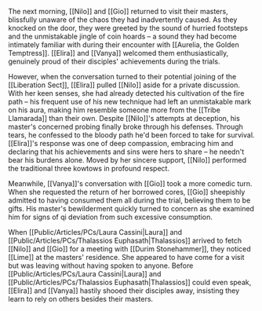 The next morning, [[Nilo]] and [[Gio]] returned to visit their masters, blissfully unaware of the chaos they had inadvertently caused. As they knocked on the door, they were greeted by the sound of hurried footsteps and the unmistakable jingle of coin hoards – a sound they had become intimately familiar with during their encounter with [[Aurelia, the Golden Temptress]]. [[Elira]] and [[Vanya]] welcomed them enthusiastically, genuinely proud of their disciples' achievements during the trials.

However, when the conversation turned to their potential joining of the [[Liberation Sect]], [[Elira]] pulled [[Nilo]] aside for a private discussion. With her keen senses, she had already detected his cultivation of the fire path – his frequent use of his new technique had left an unmistakable mark on his aura, making him resemble someone more from the [[Tribe Llamarada]] than their own. Despite [[Nilo]]'s attempts at deception, his master's concerned probing finally broke through his defenses. Through tears, he confessed to the bloody path he'd been forced to take for survival. [[Elira]]'s response was one of deep compassion, embracing him and declaring that his achievements and sins were hers to share – he needn't bear his burdens alone. Moved by her sincere support, [[Nilo]] performed the traditional three kowtows in profound respect.

Meanwhile, [[Vanya]]'s conversation with [[Gio]] took a more comedic turn. When she requested the return of her borrowed cores, [[Gio]] sheepishly admitted to having consumed them all during the trial, believing them to be gifts. His master's bewilderment quickly turned to concern as she examined him for signs of qi deviation from such excessive consumption.

When [[Public/Articles/PCs/Laura Cassini|Laura]] and [[Public/Articles/PCs/Thalassios Euphasath|Thalassios]] arrived to fetch [[Nilo]] and [[Gio]] for a meeting with [[Durim Stonehammer]], they noticed [[Lime]] at the masters' residence. She appeared to have come for a visit but was leaving without having spoken to anyone. Before [[Public/Articles/PCs/Laura Cassini|Laura]] and [[Public/Articles/PCs/Thalassios Euphasath|Thalassios]] could even speak, [[Elira]] and [[Vanya]] hastily shooed their disciples away, insisting they learn to rely on others besides their masters.
